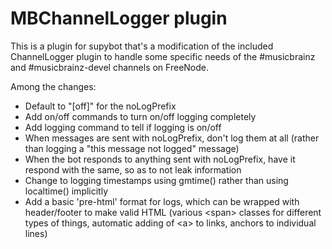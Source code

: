 MBChannelLogger plugin
======================

This is a plugin for supybot that's a modification of the included ChannelLogger plugin to handle some specific needs of the #musicbrainz and #musicbrainz-devel channels on FreeNode.

Among the changes:

* Default to "&#91;off&#93;" for the noLogPrefix
* Add on/off commands to turn on/off logging completely
* Add logging command to tell if logging is on/off
* When messages are sent with noLogPrefix, don't log them at all (rather than logging a "this message not logged" message)
* When the bot responds to anything sent with noLogPrefix, have it respond with the same, so as to not leak information
* Change to logging timestamps using gmtime() rather than using localtime() implicitly
* Add a basic 'pre-html' format for logs, which can be wrapped with header/footer to make valid HTML (various &lt;span&gt; classes for different types of things, automatic adding of &lt;a&gt; to links, anchors to individual lines)
